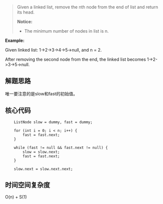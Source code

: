 > Given a linked list, remove the nth node from the end of list and return its head.
>
> **Notice:** 
>+ The minimum number of nodes in list is n.

**Example:** 

Given linked list: 1->2->3->4->5->null, and n = 2.

After removing the second node from the end, the linked list becomes 1->2->3->5->null.

## 解题思路

唯一要注意的是slow和fast的初始值。

## 核心代码

        ListNode slow = dummy, fast = dummy;
        
        for (int i = 0; i < n; i++) {
            fast = fast.next;
        }
        
        while (fast != null && fast.next != null) {
            slow = slow.next;
            fast = fast.next;
        }
        
        slow.next = slow.next.next;

## 时间空间复杂度

O(n) + S(1)

